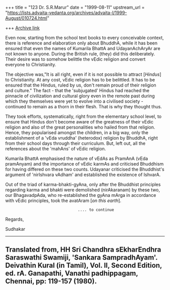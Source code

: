 +++
title = "123 Dr. S.R.Marur"
date = "1999-08-11"
upstream_url = "https://lists.advaita-vedanta.org/archives/advaita-l/1999-August/010724.html"

+++
[Archive link](https://lists.advaita-vedanta.org/archives/advaita-l/1999-August/010724.html)

Even now, starting from the school text books to every
conceivable context, there is reference and elaboration only
about BhuddhA, while it has been ensured that even the names
of Kumarila BhattA and UdayanAchAryAr are not known to anyone.
During the British rule, (they) did this deliberately. Their
desire was to somehow belittle the vEdic religion and convert
everyone to Christianity.

The objective was,"It is all right, even if it is not
possible to attract [*Hindus*] to Christianity. At any cost,
vEdic religion has to be belittled. It has to be ensured that
the Hindus, ruled by us, don't remain proud of their religion
and culture." The fact - that the 'subjugated' Hindus had
reached the pinnacle of civilization and cultural glory even
in the remote past during which they themselves were yet to
evolve into a civilised society - continued to remain as a thorn
in their flesh. That is why they thought thus.

They took efforts, systematically, right from the elementary
school level, to ensure that Hindus don't become aware of the
greatness of their vEdic religion and also of the great
personalities who hailed from that religion. Hence, they
popularised amongst the children, in a big way, only the
establishment of a 'vEda vruddha' (heterodox) religion by BhuddhA,
right from their school days through their curriculum. But, left
out, all the references about the 'mahAns' of vEdic religion.

Kumarila BhattA emphasised the nature of vEdAs as PramAnA
(vEda pramAnyam) and the importance of vEdic karmAs and
criticised Bhuddhism for having differed on these two counts.
Udayanar criticised the Bhuddhist's argument of 'nirIshvara
vAdham' and established the existence of IshvarA.

Out of the triad of karma-bhakti-gyAna, only after the
Bhuddhist principles regarding karma and bhakti were
demolished (nirAkaranam) by these two, our BhagavadpAda, who
re-established the gyAna mArga in accordance with vEdic
principles, took the avatAram [*on this earth*].

                                    .... to continue

Regards,

Sudhakar

----------------------------------------------------------------
Translated from,
HH Sri Chandhra sEkharEndhra Saraswathi Swamiji, 'Sankara
SampradhAyam'. Deivathin Kural (in Tamil), Vol. II, Second
Edition, ed. rA. Ganapathi, Vanathi padhippagam, Chennai,
pp: 119-157 (1980).
-----------------------------------------------------------------

